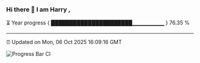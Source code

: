 ### Hi there 👋 I am Harry , 

⏳ Year progress { ██████████████████████▁▁▁▁▁▁▁▁ } 76.35 %

---

⏰ Updated on Mon, 06 Oct 2025 16:09:16 GMT

![Progress Bar CI](https://github.com/duykhang68/duykhang68/workflows/Progress%20Bar%20CI/badge.svg)
